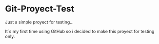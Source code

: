 # Git-Proyect-Test
Just a simple proyect for testing...

It´s my first time using GitHub so i decided to make this proyect for testing only.
